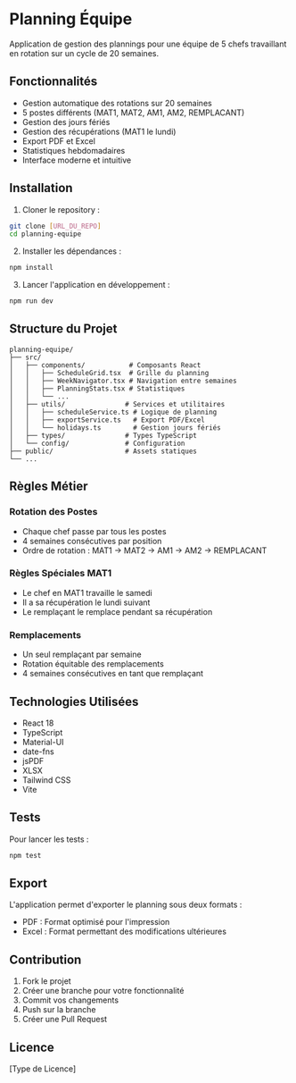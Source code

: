 # Planning Équipe

Application de gestion des plannings pour une équipe de 5 chefs travaillant en rotation sur un cycle de 20 semaines.

## Fonctionnalités

- Gestion automatique des rotations sur 20 semaines
- 5 postes différents (MAT1, MAT2, AM1, AM2, REMPLACANT)
- Gestion des jours fériés
- Gestion des récupérations (MAT1 le lundi)
- Export PDF et Excel
- Statistiques hebdomadaires
- Interface moderne et intuitive

## Installation

1. Cloner le repository :
```bash
git clone [URL_DU_REPO]
cd planning-equipe
```

2. Installer les dépendances :
```bash
npm install
```

3. Lancer l'application en développement :
```bash
npm run dev
```

## Structure du Projet

```
planning-equipe/
├── src/
│   ├── components/           # Composants React
│   │   ├── ScheduleGrid.tsx  # Grille du planning
│   │   ├── WeekNavigator.tsx # Navigation entre semaines
│   │   ├── PlanningStats.tsx # Statistiques
│   │   └── ...
│   ├── utils/               # Services et utilitaires
│   │   ├── scheduleService.ts # Logique de planning
│   │   ├── exportService.ts   # Export PDF/Excel
│   │   └── holidays.ts        # Gestion jours fériés
│   ├── types/               # Types TypeScript
│   └── config/              # Configuration
├── public/                  # Assets statiques
└── ...
```

## Règles Métier

### Rotation des Postes
- Chaque chef passe par tous les postes
- 4 semaines consécutives par position
- Ordre de rotation : MAT1 → MAT2 → AM1 → AM2 → REMPLACANT

### Règles Spéciales MAT1
- Le chef en MAT1 travaille le samedi
- Il a sa récupération le lundi suivant
- Le remplaçant le remplace pendant sa récupération

### Remplacements
- Un seul remplaçant par semaine
- Rotation équitable des remplacements
- 4 semaines consécutives en tant que remplaçant

## Technologies Utilisées

- React 18
- TypeScript
- Material-UI
- date-fns
- jsPDF
- XLSX
- Tailwind CSS
- Vite

## Tests

Pour lancer les tests :
```bash
npm test
```

## Export

L'application permet d'exporter le planning sous deux formats :
- PDF : Format optimisé pour l'impression
- Excel : Format permettant des modifications ultérieures

## Contribution

1. Fork le projet
2. Créer une branche pour votre fonctionnalité
3. Commit vos changements
4. Push sur la branche
5. Créer une Pull Request

## Licence

[Type de Licence]
